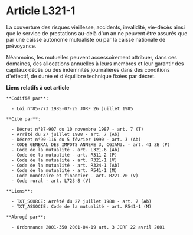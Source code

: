 # Article L321-1

La couverture des risques vieillesse, accidents, invalidité, vie-décès ainsi que le service de prestations au-delà d'un an ne
peuvent être assurés que par une caisse autonome mutualiste ou par la caisse nationale de prévoyance.

Néanmoins, les mutuelles peuvent accessoirement attribuer, dans ces domaines, des allocations annuelles à leurs membres et
leur garantir des capitaux décès ou des indemnités journalières dans des conditions d'effectif, de durée et d'équilibre
technique fixées par décret.

**Liens relatifs à cet article**

	**Codifié par**:

	  - Loi n°85-773 1985-07-25 JORF 26 juillet 1985

	**Cité par**:

	  - Décret n°87-907 du 10 novembre 1987 - art. 7 (T)
	  - Arrêté du 27 juillet 1988 - art. 7 (Ab)
	  - Décret n°90-116 du 5 février 1990 - art. 3 (Ab)
	  - CODE GENERAL DES IMPOTS ANNEXE 3, CGIAN3. - art. 41 ZE (P)
	  - Code de la mutualité - art. L321-6 (Ab)
	  - Code de la mutualité - art. R311-2 (P)
	  - Code de la mutualité - art. R321-1 (V)
	  - Code de la mutualité - art. R324-1 (Ab)
	  - Code de la mutualité - art. R541-1 (M)
	  - Code monétaire et financier - art. R221-70 (V)
	  - Code rural - art. L723-8 (V)

	**Liens**:

	  - TXT_SOURCE: Arrêté du 27 juillet 1988 - art. 7 (Ab)
	  - TXT_ASSOCIE: Code de la mutualité - art. R541-1 (M)

	**Abrogé par**:

	  - Ordonnance 2001-350 2001-04-19 art. 3 JORF 22 avril 2001
